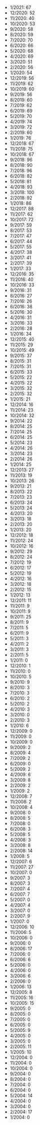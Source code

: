 *  1/2021: 67
*  12/2020: 52
*  11/2020: 40
*  10/2020: 53
*  9/2020: 58
*  8/2020: 59
*  7/2020: 70
*  6/2020: 66
*  5/2020: 68
*  4/2020: 69
*  3/2020: 51
*  2/2020: 56
*  1/2020: 54
*  12/2019: 56
*  11/2019: 62
*  10/2019: 60
*  9/2019: 56
*  8/2019: 60
*  7/2019: 62
*  6/2019: 69
*  5/2019: 70
*  4/2019: 74
*  3/2019: 72
*  2/2019: 60
*  1/2019: 76
*  12/2018: 67
*  11/2018: 75
*  10/2018: 67
*  9/2018: 96
*  8/2018: 90
*  7/2018: 96
*  6/2018: 82
*  5/2018: 81
*  4/2018: 93
*  3/2018: 100
*  2/2018: 92
*  1/2018: 86
*  12/2017: 88
*  11/2017: 62
*  10/2017: 72
*  9/2017: 59
*  8/2017: 53
*  7/2017: 47
*  6/2017: 44
*  5/2017: 55
*  4/2017: 38
*  3/2017: 41
*  2/2017: 39
*  1/2017: 33
*  12/2016: 35
*  11/2016: 40
*  10/2016: 33
*  9/2016: 31
*  8/2016: 27
*  7/2016: 26
*  6/2016: 38
*  5/2016: 30
*  4/2016: 31
*  3/2016: 33
*  2/2016: 28
*  1/2016: 34
*  12/2015: 40
*  11/2015: 29
*  10/2015: 49
*  9/2015: 37
*  8/2015: 31
*  7/2015: 31
*  6/2015: 33
*  5/2015: 22
*  4/2015: 22
*  3/2015: 32
*  2/2015: 32
*  1/2015: 21
*  12/2014: 16
*  11/2014: 23
*  10/2014: 32
*  9/2014: 22
*  8/2014: 25
*  7/2014: 25
*  6/2014: 25
*  5/2014: 23
*  4/2014: 26
*  3/2014: 23
*  2/2014: 26
*  1/2014: 25
*  12/2013: 27
*  11/2013: 19
*  10/2013: 26
*  9/2013: 21
*  8/2013: 22
*  7/2013: 23
*  6/2013: 24
*  5/2013: 24
*  4/2013: 20
*  3/2013: 18
*  2/2013: 20
*  1/2013: 20
*  12/2012: 18
*  11/2012: 24
*  10/2012: 16
*  9/2012: 29
*  8/2012: 24
*  7/2012: 19
*  6/2012: 17
*  5/2012: 19
*  4/2012: 16
*  3/2012: 18
*  2/2012: 15
*  1/2012: 13
*  12/2011: 11
*  11/2011: 9
*  10/2011: 9
*  9/2011: 25
*  8/2011: 9
*  7/2011: 5
*  6/2011: 9
*  5/2011: 3
*  4/2011: 2
*  3/2011: 3
*  2/2011: 5
*  1/2011: 0
*  12/2010: 1
*  11/2010: 0
*  10/2010: 5
*  9/2010: 9
*  8/2010: 3
*  7/2010: 3
*  6/2010: 2
*  5/2010: 2
*  4/2010: 3
*  3/2010: 0
*  2/2010: 3
*  1/2010: 6
*  12/2009: 0
*  11/2009: 0
*  10/2009: 0
*  9/2009: 2
*  8/2009: 4
*  7/2009: 2
*  6/2009: 0
*  5/2009: 2
*  4/2009: 6
*  3/2009: 8
*  2/2009: 2
*  1/2009: 2
*  12/2008: 7
*  11/2008: 2
*  10/2008: 4
*  9/2008: 0
*  8/2008: 5
*  7/2008: 0
*  6/2008: 3
*  5/2008: 5
*  4/2008: 3
*  3/2008: 8
*  2/2008: 14
*  1/2008: 5
*  12/2007: 6
*  11/2007: 27
*  10/2007: 0
*  9/2007: 3
*  8/2007: 3
*  7/2007: 4
*  6/2007: 7
*  5/2007: 0
*  4/2007: 4
*  3/2007: 0
*  2/2007: 9
*  1/2007: 0
*  12/2006: 10
*  11/2006: 5
*  10/2006: 0
*  9/2006: 0
*  8/2006: 17
*  7/2006: 0
*  6/2006: 6
*  5/2006: 0
*  4/2006: 0
*  3/2006: 6
*  2/2006: 0
*  1/2006: 13
*  12/2005: 8
*  11/2005: 16
*  10/2005: 15
*  9/2005: 0
*  8/2005: 0
*  7/2005: 0
*  6/2005: 0
*  5/2005: 9
*  4/2005: 0
*  3/2005: 0
*  2/2005: 11
*  1/2005: 10
*  12/2004: 0
*  11/2004: 0
*  10/2004: 0
*  9/2004: 0
*  8/2004: 0
*  7/2004: 0
*  6/2004: 0
*  5/2004: 14
*  4/2004: 0
*  3/2004: 0
*  2/2004: 17
*  1/2004: 0